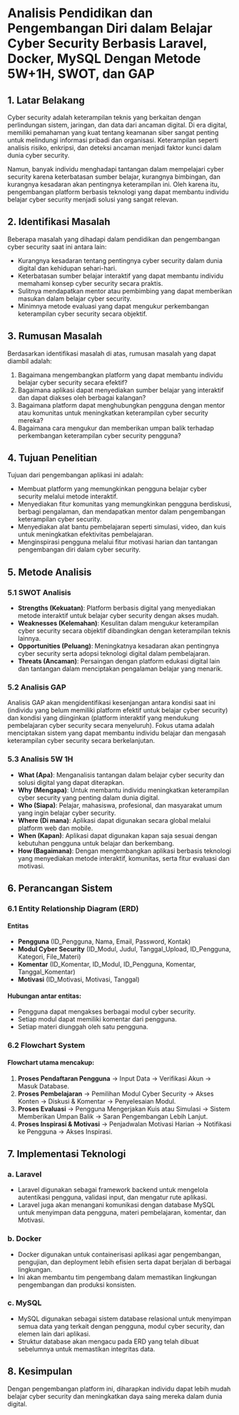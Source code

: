 # Analisis Pendidikan dan Pengembangan Diri dalam Belajar Cyber Security Berbasis Laravel, Docker, MySQL Dengan Metode 5W+1H, SWOT, dan GAP

## 1. Latar Belakang

Cyber security adalah keterampilan teknis yang berkaitan dengan perlindungan sistem, jaringan, dan data dari ancaman digital. Di era digital, memiliki pemahaman yang kuat tentang keamanan siber sangat penting untuk melindungi informasi pribadi dan organisasi. Keterampilan seperti analisis risiko, enkripsi, dan deteksi ancaman menjadi faktor kunci dalam dunia cyber security.

Namun, banyak individu menghadapi tantangan dalam mempelajari cyber security karena keterbatasan sumber belajar, kurangnya bimbingan, dan kurangnya kesadaran akan pentingnya keterampilan ini. Oleh karena itu, pengembangan platform berbasis teknologi yang dapat membantu individu belajar cyber security menjadi solusi yang sangat relevan.

## 2. Identifikasi Masalah

Beberapa masalah yang dihadapi dalam pendidikan dan pengembangan cyber security saat ini antara lain:

- Kurangnya kesadaran tentang pentingnya cyber security dalam dunia digital dan kehidupan sehari-hari.
- Keterbatasan sumber belajar interaktif yang dapat membantu individu memahami konsep cyber security secara praktis.
- Sulitnya mendapatkan mentor atau pembimbing yang dapat memberikan masukan dalam belajar cyber security.
- Minimnya metode evaluasi yang dapat mengukur perkembangan keterampilan cyber security secara objektif.

## 3. Rumusan Masalah

Berdasarkan identifikasi masalah di atas, rumusan masalah yang dapat diambil adalah:

1. Bagaimana mengembangkan platform yang dapat membantu individu belajar cyber security secara efektif?
2. Bagaimana aplikasi dapat menyediakan sumber belajar yang interaktif dan dapat diakses oleh berbagai kalangan?
3. Bagaimana platform dapat menghubungkan pengguna dengan mentor atau komunitas untuk meningkatkan keterampilan cyber security mereka?
4. Bagaimana cara mengukur dan memberikan umpan balik terhadap perkembangan keterampilan cyber security pengguna?

## 4. Tujuan Penelitian

Tujuan dari pengembangan aplikasi ini adalah:

- Membuat platform yang memungkinkan pengguna belajar cyber security melalui metode interaktif.
- Menyediakan fitur komunitas yang memungkinkan pengguna berdiskusi, berbagi pengalaman, dan mendapatkan mentor dalam pengembangan keterampilan cyber security.
- Menyediakan alat bantu pembelajaran seperti simulasi, video, dan kuis untuk meningkatkan efektivitas pembelajaran.
- Menginspirasi pengguna melalui fitur motivasi harian dan tantangan pengembangan diri dalam cyber security.

## 5. Metode Analisis

### 5.1 SWOT Analisis

- **Strengths (Kekuatan)**: Platform berbasis digital yang menyediakan metode interaktif untuk belajar cyber security dengan akses mudah.
- **Weaknesses (Kelemahan)**: Kesulitan dalam mengukur keterampilan cyber security secara objektif dibandingkan dengan keterampilan teknis lainnya.
- **Opportunities (Peluang)**: Meningkatnya kesadaran akan pentingnya cyber security serta adopsi teknologi digital dalam pembelajaran.
- **Threats (Ancaman)**: Persaingan dengan platform edukasi digital lain dan tantangan dalam menciptakan pengalaman belajar yang menarik.

### 5.2 Analisis GAP

Analisis GAP akan mengidentifikasi kesenjangan antara kondisi saat ini (individu yang belum memiliki platform efektif untuk belajar cyber security) dan kondisi yang diinginkan (platform interaktif yang mendukung pembelajaran cyber security secara menyeluruh). Fokus utama adalah menciptakan sistem yang dapat membantu individu belajar dan mengasah keterampilan cyber security secara berkelanjutan.

### 5.3 Analisis 5W 1H

- **What (Apa)**: Menganalisis tantangan dalam belajar cyber security dan solusi digital yang dapat diterapkan.
- **Why (Mengapa)**: Untuk membantu individu meningkatkan keterampilan cyber security yang penting dalam dunia digital.
- **Who (Siapa)**: Pelajar, mahasiswa, profesional, dan masyarakat umum yang ingin belajar cyber security.
- **Where (Di mana)**: Aplikasi dapat digunakan secara global melalui platform web dan mobile.
- **When (Kapan)**: Aplikasi dapat digunakan kapan saja sesuai dengan kebutuhan pengguna untuk belajar dan berkembang.
- **How (Bagaimana)**: Dengan mengembangkan aplikasi berbasis teknologi yang menyediakan metode interaktif, komunitas, serta fitur evaluasi dan motivasi.

## 6. Perancangan Sistem

### 6.1 Entity Relationship Diagram (ERD)

#### Entitas

- **Pengguna** (ID_Pengguna, Nama, Email, Password, Kontak)
- **Modul Cyber Security** (ID_Modul, Judul, Tanggal_Upload, ID_Pengguna, Kategori, File_Materi)
- **Komentar** (ID_Komentar, ID_Modul, ID_Pengguna, Komentar, Tanggal_Komentar)
- **Motivasi** (ID_Motivasi, Motivasi, Tanggal)

#### Hubungan antar entitas:

- Pengguna dapat mengakses berbagai modul cyber security.
- Setiap modul dapat memiliki komentar dari pengguna.
- Setiap materi diunggah oleh satu pengguna.

### 6.2 Flowchart System

#### Flowchart utama mencakup:

1. **Proses Pendaftaran Pengguna** → Input Data → Verifikasi Akun → Masuk Database.
2. **Proses Pembelajaran** → Pemilihan Modul Cyber Security → Akses Konten → Diskusi & Komentar → Penyelesaian Modul.
3. **Proses Evaluasi** → Pengguna Mengerjakan Kuis atau Simulasi → Sistem Memberikan Umpan Balik → Saran Pengembangan Lebih Lanjut.
4. **Proses Inspirasi & Motivasi** → Penjadwalan Motivasi Harian → Notifikasi ke Pengguna → Akses Inspirasi.

## 7. Implementasi Teknologi

### a. Laravel

- Laravel digunakan sebagai framework backend untuk mengelola autentikasi pengguna, validasi input, dan mengatur rute aplikasi.
- Laravel juga akan menangani komunikasi dengan database MySQL untuk menyimpan data pengguna, materi pembelajaran, komentar, dan Motivasi.

### b. Docker

- Docker digunakan untuk containerisasi aplikasi agar pengembangan, pengujian, dan deployment lebih efisien serta dapat berjalan di berbagai lingkungan.
- Ini akan membantu tim pengembang dalam memastikan lingkungan pengembangan dan produksi konsisten.

### c. MySQL

- MySQL digunakan sebagai sistem database relasional untuk menyimpan semua data yang terkait dengan pengguna, modul cyber security, dan elemen lain dari aplikasi.
- Struktur database akan mengacu pada ERD yang telah dibuat sebelumnya untuk memastikan integritas data.

## 8. Kesimpulan

Dengan pengembangan platform ini, diharapkan individu dapat lebih mudah belajar cyber security dan meningkatkan daya saing mereka dalam dunia digital.
